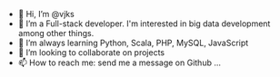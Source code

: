 - 👋 Hi, I’m @vjks
- 👀 I’m a Full-stack developer. I'm interested in big data development among other things.
- 🌱 I’m always learning Python, Scala, PHP, MySQL, JavaScript
- 💞️ I’m looking to collaborate on projects
- 📫 How to reach me: send me a message on Github ...

<!---
vjks/vjks is a ✨ special ✨ repository because its `README.md` (this file) appears on your GitHub profile.
You can click the Preview link to take a look at your changes.
--->
